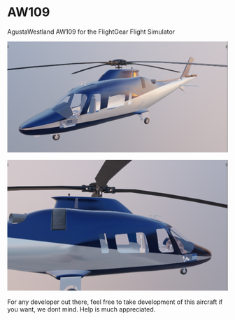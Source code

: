 # AW109
AgustaWestland AW109 for the FlightGear Flight Simulator

![](./Splash/splash01.png?raw=true)

![](./Splash/splash02.png?raw=true)

For any developer out there, feel free to take development of this aircraft if you want, we dont mind. Help is much appreciated.
